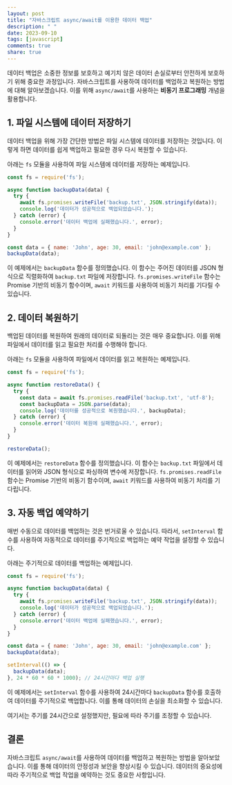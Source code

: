 ```yaml
---
layout: post
title: "자바스크립트 async/await를 이용한 데이터 백업"
description: " "
date: 2023-09-10
tags: [javascript]
comments: true
share: true
---
```


데이터 백업은 소중한 정보를 보호하고 예기치 않은 데이터 손실로부터 안전하게 보호하기 위해 중요한 과정입니다. 자바스크립트를 사용하여 데이터를 백업하고 복원하는 방법에 대해 알아보겠습니다. 이를 위해 `async/await`를 사용하는 **비동기 프로그래밍** 개념을 활용합니다.

## 1. 파일 시스템에 데이터 저장하기

데이터 백업을 위해 가장 간단한 방법은 파일 시스템에 데이터를 저장하는 것입니다. 이렇게 하면 데이터를 쉽게 백업하고 필요한 경우 다시 복원할 수 있습니다.

아래는 `fs` 모듈을 사용하여 파일 시스템에 데이터를 저장하는 예제입니다.

```javascript
const fs = require('fs');

async function backupData(data) {
  try {
    await fs.promises.writeFile('backup.txt', JSON.stringify(data));
    console.log('데이터가 성공적으로 백업되었습니다.');
  } catch (error) {
    console.error('데이터 백업에 실패했습니다.', error);
  }
}

const data = { name: 'John', age: 30, email: 'john@example.com' };
backupData(data);
```

이 예제에서는 `backupData` 함수를 정의했습니다. 이 함수는 주어진 데이터를 JSON 형식으로 직렬화하여 `backup.txt` 파일에 저장합니다. `fs.promises.writeFile` 함수는 Promise 기반의 비동기 함수이며, `await` 키워드를 사용하여 비동기 처리를 기다릴 수 있습니다.

## 2. 데이터 복원하기

백업된 데이터를 복원하여 원래의 데이터로 되돌리는 것은 매우 중요합니다. 이를 위해 파일에서 데이터를 읽고 필요한 처리를 수행해야 합니다.

아래는 `fs` 모듈을 사용하여 파일에서 데이터를 읽고 복원하는 예제입니다.

```javascript
const fs = require('fs');

async function restoreData() {
  try {
    const data = await fs.promises.readFile('backup.txt', 'utf-8');
    const backupData = JSON.parse(data);
    console.log('데이터를 성공적으로 복원했습니다.', backupData);
  } catch (error) {
    console.error('데이터 복원에 실패했습니다.', error);
  }
}

restoreData();
```

이 예제에서는 `restoreData` 함수를 정의했습니다. 이 함수는 `backup.txt` 파일에서 데이터를 읽어와 JSON 형식으로 파싱하여 변수에 저장합니다. `fs.promises.readFile` 함수는 Promise 기반의 비동기 함수이며, `await` 키워드를 사용하여 비동기 처리를 기다립니다.

## 3. 자동 백업 예약하기

매번 수동으로 데이터를 백업하는 것은 번거로울 수 있습니다. 따라서, `setInterval` 함수를 사용하여 자동적으로 데이터를 주기적으로 백업하는 예약 작업을 설정할 수 있습니다.

아래는 주기적으로 데이터를 백업하는 예제입니다.

```javascript
const fs = require('fs');

async function backupData(data) {
  try {
    await fs.promises.writeFile('backup.txt', JSON.stringify(data));
    console.log('데이터가 성공적으로 백업되었습니다.');
  } catch (error) {
    console.error('데이터 백업에 실패했습니다.', error);
  }
}

const data = { name: 'John', age: 30, email: 'john@example.com' };
backupData(data);

setInterval(() => {
  backupData(data);
}, 24 * 60 * 60 * 1000); // 24시간마다 백업 실행
```

이 예제에서는 `setInterval` 함수를 사용하여 24시간마다 `backupData` 함수를 호출하여 데이터를 주기적으로 백업합니다. 이를 통해 데이터의 손실을 최소화할 수 있습니다.

여기서는 주기를 24시간으로 설정했지만, 필요에 따라 주기를 조정할 수 있습니다.

## 결론

자바스크립트 `async/await`를 사용하여 데이터를 백업하고 복원하는 방법을 알아보았습니다. 이를 통해 데이터의 안정성과 보안을 향상시킬 수 있습니다. 데이터의 중요성에 따라 주기적으로 백업 작업을 예약하는 것도 중요한 사항입니다.